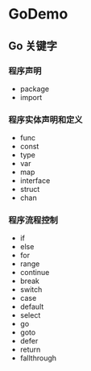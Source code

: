 # GoDemo

## Go 关键字

### 程序声明
- package
- import

### 程序实体声明和定义
- func
- const
- type
- var
- map
- interface
- struct
- chan

### 程序流程控制
- if
- else
- for
- range
- continue
- break
- switch
- case
- default
- select
- go
- goto
- defer
- return
- fallthrough